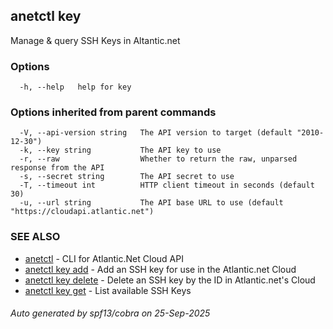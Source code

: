 ## anetctl key

Manage & query SSH Keys in Altantic.net

### Options

```
  -h, --help   help for key
```

### Options inherited from parent commands

```
  -V, --api-version string   The API version to target (default "2010-12-30")
  -k, --key string           The API key to use
  -r, --raw                  Whether to return the raw, unparsed response from the API
  -s, --secret string        The API secret to use
  -T, --timeout int          HTTP client timeout in seconds (default 30)
  -u, --url string           The API base URL to use (default "https://cloudapi.atlantic.net")
```

### SEE ALSO

* [anetctl](anetctl.md)	 - CLI for Atlantic.Net Cloud API
* [anetctl key add](anetctl_key_add.md)	 - Add an SSH key for use in the Atlantic.net Cloud
* [anetctl key delete](anetctl_key_delete.md)	 - Delete an SSH key by the ID in Atlantic.net's Cloud
* [anetctl key get](anetctl_key_get.md)	 - List available SSH Keys

###### Auto generated by spf13/cobra on 25-Sep-2025

